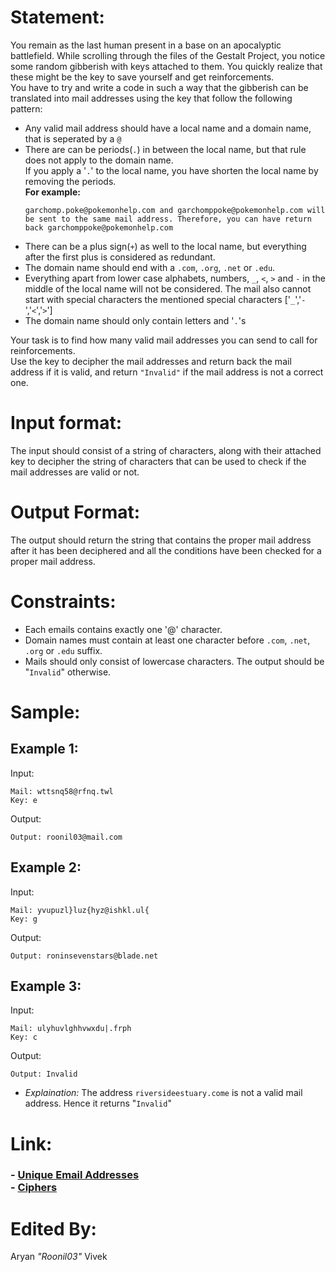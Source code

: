 # Statement:
You remain as the last human present in a base on an apocalyptic battlefield. While scrolling through the files of the Gestalt Project, you notice some random gibberish with keys attached to them. You quickly realize that these might be the key to save yourself and get reinforcements. <br>
You have to try and write a code in such a way that the gibberish can be translated into mail addresses using the key that follow the following pattern:
- Any valid mail address should have a local name and a domain name, that is seperated by a ``@``
- There are can be periods(``.``) in between the local name, but that rule does not apply to the domain name.<br>
If you apply a '``.``' to the local name, you have shorten the local name by removing the periods.<br>
<b>For example:</b>
    ```
    garchomp.poke@pokemonhelp.com and garchomppoke@pokemonhelp.com will be sent to the same mail address. Therefore, you can have return back garchomppoke@pokemonhelp.com
    ```
- There can be a plus sign(``+``) as well to the local name, but everything after the first plus is considered as redundant.
- The domain name should end with a ``.com``, ``.org``, ``.net`` or ``.edu``.
- Everything apart from lower case alphabets, numbers, ``_``, ``<``, ``>`` and ``-`` in the middle of the local name will not be considered. The mail also cannot start with special characters the mentioned special characters ['``_``','``-``','``<``','``>``']
- The domain name should only contain letters and '``.``'s

Your task is to find how many valid mail addresses you can send to call for reinforcements.<br>
Use the key to decipher the mail addresses and return back the mail address if it is valid, and return ``"Invalid"`` if the mail address is not a correct one.


# Input format:
The input should consist of a string of characters, along with their attached key to decipher the string of characters that can be used to check if the mail addresses are valid or not.<br>

# Output Format:
The output should return the string that contains the proper mail address after it has been deciphered and all the conditions have been checked for a proper mail address.<br>

# Constraints:
- Each emails contains exactly one '@' character.
- Domain names must contain at least one character before ``.com``, ``.net``, ``.org`` or ``.edu`` suffix.
- Mails should only consist of lowercase characters. The output should be "``Invalid``" otherwise.

# Sample:
## Example 1:
Input:
```
Mail: wttsnq58@rfnq.twl
Key: e
```
Output:
```
Output: roonil03@mail.com
```
## Example 2:
Input:
```
Mail: yvupuzl}luz{hyz@ishkl.ul{
Key: g
```
Output:
```
Output: roninsevenstars@blade.net
```
## Example 3:
Input:
```
Mail: ulyhuvlghhvwxdu|.frph
Key: c
```
Output:
```
Output: Invalid
```
- <i>Explaination:</i> The address ``riversideestuary.come`` is not a valid mail address. Hence it returns "``Invalid``"

# Link:
<h3>
- <a href="https://leetcode.com/problems/unique-email-addresses/description/">Unique Email Addresses</a><br>
- <a href="https://medium.com/@clevergrlco/deciphering-secrets-exploring-the-intriguing-world-of-rot-ciphers-3de01bcc449b">Ciphers</a>
</h3>

# Edited By:
Aryan <i>"Roonil03"</i> Vivek
